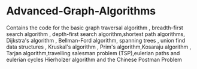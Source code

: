 # Advanced-Graph-Algorithms
Contains the code for the basic graph traversal algorithm , breadth-first search algorithm , depth-first search algorithm,shortest path algorithms,  Dijkstra's algorithm , Bellman-Ford algorithm, spanning trees , union find data structures , Kruskal's algorithm , Prim's algorithm,Kosaraju algorithm , Tarjan algorithm,travelling salesman problem (TSP),eulerian paths and eulerian cycles  Hierholzer algorithm and the Chinese Postman Problem
